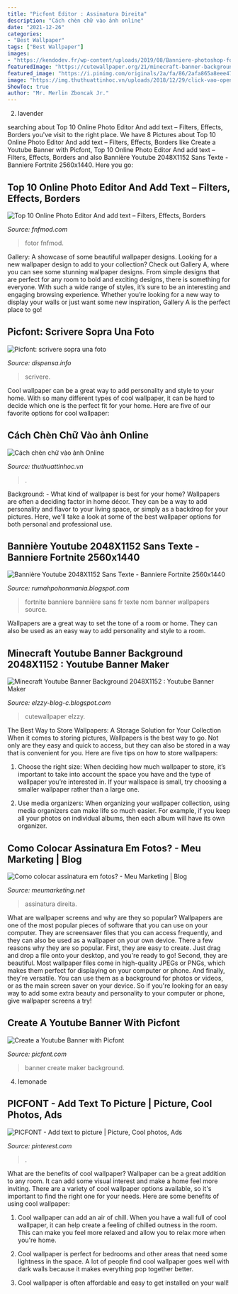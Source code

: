 ```yaml
---
title: "Picfont Editor : Assinatura Direita"
description: "Cách chèn chữ vào ảnh online"
date: "2021-12-26"
categories:
- "Best Wallpaper"
tags: ["Best Wallpaper"]
images:
- "https://kendodev.fr/wp-content/uploads/2019/08/Banniere-photoshop-fortnite-saison-10-1024x414.jpg"
featuredImage: "https://cutewallpaper.org/21/minecraft-banner-backgrounds/Minecraft-Banner-Background-Background-Image-and-Do-You-.jpg"
featured_image: "https://i.pinimg.com/originals/2a/fa/86/2afa865a8eee470fe662edb9bd5c642d.jpg"
image: "https://img.thuthuattinhoc.vn/uploads/2018/12/29/click-vao-open-computer-de-upload-hinh-tu-may-tinh_084157155.jpg"
ShowToc: true
author: "Mr. Merlin Zboncak Jr."
---
```



2. lavender 

	

		
searching about Top 10 Online Photo Editor And add text – Filters, Effects, Borders you've visit to the right place. We have 8 Pictures about Top 10 Online Photo Editor And add text – Filters, Effects, Borders like Create a Youtube Banner with Picfont, Top 10 Online Photo Editor And add text – Filters, Effects, Borders and also Bannière Youtube 2048X1152 Sans Texte - Banniere Fortnite 2560x1440. Here you go:
		
    
## Top 10 Online Photo Editor And Add Text – Filters, Effects, Borders

<img loading=lazy src="https://www.fnfmod.com/wp-content/uploads/2021/03/QQ20140305-22-1024x636-1-5853819.jpg" onerror="this.onerror=null;this.src='https://tse2.mm.bing.net/th?id=OIP.91TIddgyg1-uYpQVmmRxNwHaEm&amp;pid=15.1';" alt="Top 10 Online Photo Editor And add text – Filters, Effects, Borders">

_Source: fnfmod.com_

>fotor fnfmod. 

	

Gallery: A showcase of some beautiful wallpaper designs.
Looking for a new wallpaper design to add to your collection? Check out Gallery A, where you can see some stunning wallpaper designs. From simple designs that are perfect for any room to bold and exciting designs, there is something for everyone. With such a wide range of styles, it’s sure to be an interesting and engaging browsing experience. Whether you’re looking for a new way to display your walls or just want some new inspiration, Gallery A is the perfect place to go!





	
	
    
## Picfont: Scrivere Sopra Una Foto

<img loading=lazy src="https://2.bp.blogspot.com/_JN05LDzMnWU/TBqbeVF0FmI/AAAAAAAANEs/4ugRVGVWMz0/w1200-h630-p-k-no-nu/pcfont.jpg" onerror="this.onerror=null;this.src='https://tse1.mm.bing.net/th?id=OIP.CXhj61j31DeGq33zVe27rQEeDZ&amp;pid=15.1';" alt="Picfont: scrivere sopra una foto">

_Source: dispensa.info_

>scrivere. 

	

Cool wallpaper can be a great way to add personality and style to your home. With so many different types of cool wallpaper, it can be hard to decide which one is the perfect fit for your home. Here are five of our favorite options for cool wallpaper: 

    
## Cách Chèn Chữ Vào ảnh Online

<img loading=lazy src="https://img.thuthuattinhoc.vn/uploads/2018/12/29/click-vao-open-computer-de-upload-hinh-tu-may-tinh_084157155.jpg" onerror="this.onerror=null;this.src='https://tse1.mm.bing.net/th?id=OIP.-o6ibtvwSVUmWVdPo7UVfQHaD6&amp;pid=15.1';" alt="Cách chèn chữ vào ảnh Online">

_Source: thuthuattinhoc.vn_

>. 

	

Background: - What kind of wallpaper is best for your home?
Wallpapers are often a deciding factor in home décor. They can be a way to add personality and flavor to your living space, or simply as a backdrop for your pictures. Here, we'll take a look at some of the best wallpaper options for both personal and professional use.

    
## Bannière Youtube 2048X1152 Sans Texte - Banniere Fortnite 2560x1440

<img loading=lazy src="https://kendodev.fr/wp-content/uploads/2019/08/Banniere-photoshop-fortnite-saison-10-1024x414.jpg" onerror="this.onerror=null;this.src='https://tse2.mm.bing.net/th?id=OIP.1_tDBxVlRKX17P64DXADRgHaC_&amp;pid=15.1';" alt="Bannière Youtube 2048X1152 Sans Texte - Banniere Fortnite 2560x1440">

_Source: rumahpohonmania.blogspot.com_

>fortnite banniere bannière sans fr texte nom banner wallpapers source. 

	

Wallpapers are a great way to set the tone of a room or home. They can also be used as an easy way to add personality and style to a room.

    
## Minecraft Youtube Banner Background 2048X1152 : Youtube Banner Maker

<img loading=lazy src="https://cutewallpaper.org/21/minecraft-banner-backgrounds/Minecraft-Banner-Background-Background-Image-and-Do-You-.jpg" onerror="this.onerror=null;this.src='https://tse4.mm.bing.net/th?id=OIP.j5kG7U4BxJzffPTHj_uqPwHaEK&amp;pid=15.1';" alt="Minecraft Youtube Banner Background 2048X1152 : Youtube Banner Maker">

_Source: elzzy-blog-c.blogspot.com_

>cutewallpaper elzzy. 

	

The Best Way to Store Wallpapers: A Storage Solution for Your Collection
When it comes to storing pictures, Wallpapers is the best way to go. Not only are they easy and quick to access, but they can also be stored in a way that is convenient for you. Here are five tips on how to store wallpapers:
1) Choose the right size: When deciding how much wallpaper to store, it’s important to take into account the space you have and the type of wallpaper you’re interested in. If your wallspace is small, try choosing a smaller wallpaper rather than a large one.

2) Use media organizers: When organizing your wallpaper collection, using media organizers can make life so much easier. For example, if you keep all your photos on individual albums, then each album will have its own organizer.

    
## Como Colocar Assinatura Em Fotos? - Meu Marketing | Blog

<img loading=lazy src="https://meumarketing.net/blog/wp-content/uploads/2021/08/InShot-Text-e-Multi-Edit-678x1024.png" onerror="this.onerror=null;this.src='https://tse2.mm.bing.net/th?id=OIP.uEZ8c2cbtxeFUILB0BFRowHaLL&amp;pid=15.1';" alt="Como colocar assinatura em fotos? - Meu Marketing | Blog">

_Source: meumarketing.net_

>assinatura direita. 

	

What are wallpaper screens and why are they so popular?
Wallpapers are one of the most popular pieces of software that you can use on your computer. They are screensaver files that you can access frequently, and they can also be used as a wallpaper on your own device. There a few reasons why they are so popular. First, they are easy to create. Just drag and drop a file onto your desktop, and you're ready to go! Second, they are beautiful. Most wallpaper files come in high-quality JPEGs or PNGs, which makes them perfect for displaying on your computer or phone. And finally, they're versatile. You can use them as a background for photos or videos, or as the main screen saver on your device. So if you're looking for an easy way to add some extra beauty and personality to your computer or phone, give wallpaper screens a try!

    
## Create A Youtube Banner With Picfont

<img loading=lazy src="https://picfont.com/images/set-picture-size-2.jpg" onerror="this.onerror=null;this.src='https://tse3.mm.bing.net/th?id=OIP.3uFEs_Lfja07wOyz-aYUggAAAA&amp;pid=15.1';" alt="Create a Youtube Banner with Picfont">

_Source: picfont.com_

>banner create maker background. 

	

4. lemonade 

    
## PICFONT - Add Text To Picture | Picture, Cool Photos, Ads

<img loading=lazy src="https://i.pinimg.com/originals/2a/fa/86/2afa865a8eee470fe662edb9bd5c642d.jpg" onerror="this.onerror=null;this.src='https://tse1.mm.bing.net/th?id=OIP.tqhE8tybWTOC1o78RCyKFwAAAA&amp;pid=15.1';" alt="PICFONT - Add text to picture | Picture, Cool photos, Ads">

_Source: pinterest.com_

>. 

	

What are the benefits of cool wallpaper?
Wallpaper can be a great addition to any room. It can add some visual interest and make a home feel more inviting. There are a variety of cool wallpaper options available, so it's important to find the right one for your needs. Here are some benefits of using cool wallpaper: 
1. Cool wallpaper can add an air of chill. When you have a wall full of cool wallpaper, it can help create a feeling of chilled outness in the room. This can make you feel more relaxed and allow you to relax more when you're home. 

2. Cool wallpaper is perfect for bedrooms and other areas that need some lightness in the space. A lot of people find cool wallpaper goes well with dark walls because it makes everything pop together better. 

3. Cool wallpaper is often affordable and easy to get installed on your wall!

